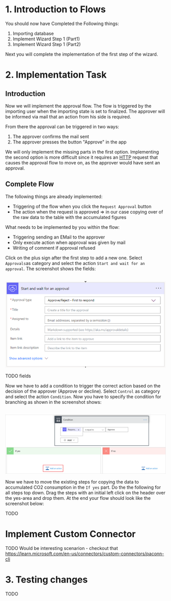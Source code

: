 # 1. Introduction to Flows

You should now have Completed the Following things:

1. Importing database
2. Implement Wizard Step 1 (Part1)
3. Implement Wizard Step 1 (Part2)

Next you will complete the implementation of the first step of the wizard.

# 2. Implementation Task

## Introduction

Now we will implement the approval flow. The flow is triggered by the importing user when the importing state is set to finalized. The approver will be informed via mail that an action from his side is required.

From there the approval can be triggered in two ways:
1. The approver confirms the mail sent
2. The approver presses the button "Approve" in the app

We will only implement the missing parts in the first option. Implementing the second option is more difficult since it requires an [HTTP](https://powerusers.microsoft.com/t5/Building-Flows/Programmatically-trigger-approval-request/m-p/1917939) request that causes the approval flow to move on, as the approver would have sent an approval.

## Complete Flow

The following things are already implemented:
* Triggering of the flow when you click the `Request Approval` button
* The action when the request is approved => in our case copying over of the raw data to the table with the accumulated figures

What needs to be implemented by you within the flow:
* Triggering sending an EMail to the approver
* Only execute action when approval was given by mail
* Writing of comment if approval refused

Click on the plus sign after the first step to add a new one. Select `Approvals`as category and select the action `Start and wait for an approval`. The screenshot shows the fields:

<br><img src="./images/flow_appr_req.png" /><br>

TODO fields

Now we have to add a condition to trigger the correct action based on the decision of the approver (Approve or decline). Select `Control` as category and select the action `Condition`. Now you have to specify the condition for branching as shown in the screenshot shows:

<br><img src="./images/flow_appr_cond.png" /><br>

Now we have to move the existing steps for copying the data to accumulated CO2 consumption in the `If yes` part. Do the the following for all steps top down. Drag the steps with an initial left click on the header over the yes-area and drop them. At the end your flow should look like the screenshot below:

TODO

# Implement Custom Connector

TODO
Would be interesting scenarion - checkout that
https://learn.microsoft.com/en-us/connectors/custom-connectors/paconn-cli

# 3. Testing changes

TODO
